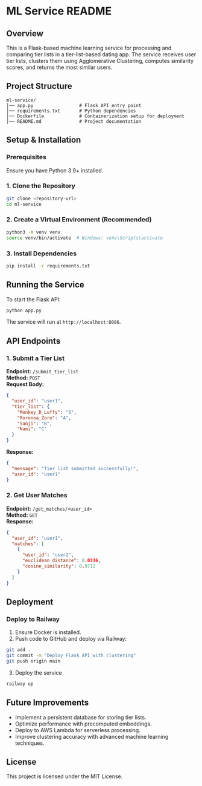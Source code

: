 # ML Service README

## Overview
This is a Flask-based machine learning service for processing and comparing tier lists in a tier-list-based dating app. The service receives user tier lists, clusters them using Agglomerative Clustering, computes similarity scores, and returns the most similar users.

## Project Structure
```
ml-service/
│── app.py                 # Flask API entry point
│── requirements.txt       # Python dependencies
│── Dockerfile             # Containerization setup for deployment
│── README.md              # Project documentation
```

## Setup & Installation
### Prerequisites
Ensure you have Python 3.9+ installed.

### 1. Clone the Repository
```bash
git clone <repository-url>
cd ml-service
```

### 2. Create a Virtual Environment (Recommended)
```bash
python3 -m venv venv
source venv/bin/activate  # Windows: venv\Scripts\activate
```

### 3. Install Dependencies
```bash
pip install -r requirements.txt
```

## Running the Service
To start the Flask API:
```bash
python app.py
```
The service will run at `http://localhost:8086`.

## API Endpoints
### 1. Submit a Tier List
**Endpoint:** `/submit_tier_list`  
**Method:** `POST`  
**Request Body:**
```json
{
  "user_id": "user1",
  "tier_list": {
    "Monkey_D_Luffy": "S",
    "Roronoa_Zoro": "A",
    "Sanji": "B",
    "Nami": "C"
  }
}
```
**Response:**
```json
{
  "message": "Tier list submitted successfully!",
  "user_id": "user1"
}
```

### 2. Get User Matches
**Endpoint:** `/get_matches/<user_id>`  
**Method:** `GET`  
**Response:**
```json
{
  "user_id": "user1",
  "matches": [
    {
      "user_id": "user2",
      "euclidean_distance": 0.0336,
      "cosine_similarity": 0.9712
    }
  ]
}
```

## Deployment
### Deploy to Railway
1. Ensure Docker is installed.
2. Push code to GitHub and deploy via Railway:
```bash
git add .
git commit -m "Deploy Flask API with clustering"
git push origin main
```
3. Deploy the service
```bash
railway up
```

## Future Improvements
- Implement a persistent database for storing tier lists.
- Optimize performance with precomputed embeddings.
- Deploy to AWS Lambda for serverless processing.
- Improve clustering accuracy with advanced machine learning techniques.

## License
This project is licensed under the MIT License.


